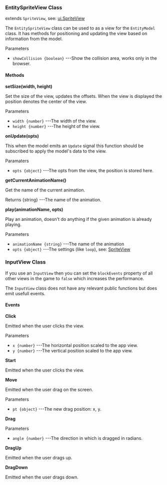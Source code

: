 ### EntitySpriteView Class

extends `SpriteView`, see: [ui.SpriteView](http://docs.gameclosure.com/api/event.html#class-event.emitter)

The `EntitySpriteView` class can be used to as a view for the `EntityModel` class. It has methods
for positioning and updating the view based on information from the model.

Parameters
 + `showCollision {boolean}` ---Show the collision area, works only in the browser.

#### Methods

__setSize(width, height)__

Set the size of the view, updates the offsets. When the view is displayed the position denotes the
center of the view.

Parameters
 + `width {number}` ---The width of the view.
 + `height {number}` ---The height of the view.

__onUpdate(opts)__

This when the model emits an `Update` signal this function should be subscribed to apply the 
model's data to the view.

Paramaters
 + `opts {object}` ---The opts from the view, the position is stored here.

__getCurrentAnimationName()__

Get the name of the current animation.

Returns
 {string} ---The name of the animation.

__play(animationName, opts)__

Play an animation, doesn't do anything if the given animation is already playing.

Parameters
 + `animationName {string}` ---The name of the animation
 + `opts {object}` ---The settings (like `loop`), see: [SpriteView]()

### InputView Class

If you use an `InputView` then you can set the `blockEvents` property of all other views
in the game to `false` which increases the performance.

The `InputView` class does not have any relevant public functions but does emit usefull events.

#### Events

__Click__

Emitted when the user clicks the view.

Parameters
 + `x {number}` ---The horizontal position scaled to the app view.
 + `y {number}` ---The vertical position scaled to the app view.

__Start__

Emitted when the user clicks the view.

__Move__

Emitted when the user drag on the screen.

Parameters
 + `pt {object}` ---The new drag position: x, y.

__Drag__

Parameters
 + `angle {number}` ---The direction in which is dragged in radians.

__DragUp__

Emitted when the user drags up.

__DragDown__

Emitted when the user drags down.

